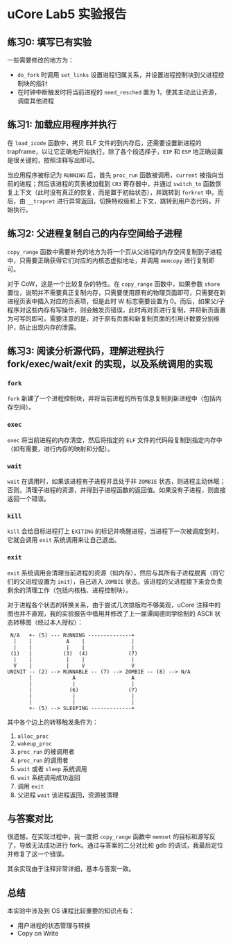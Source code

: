 # uCore Lab5 实验报告

## 练习0: 填写已有实验

一些需要修改的地方为：

* `do_fork` 时调用 `set_links` 设置进程归属关系，并设置进程控制块到父进程控制块的指针
* 在时钟中断触发时将当前进程的 `need_resched` 置为 1，使其主动出让资源，调度其他进程

## 练习1: 加载应用程序并执行

在 `load_icode` 函数中，拷贝 ELF 文件的到内存后，还需要设置新进程的 trapframe，以让它正确地开始执行。除了各个段选择子，`EIP` 和 `ESP` 地正确设置是很关键的，按照注释写出即可。

当应用程序被标记为 `RUNNING` 后，首先 `proc_run` 函数被调用，`current` 被指向当前的进程；然后该进程的页表被加载到 `CR3` 寄存器中，并通过 `switch_to` 函数恢复上下文（此时没有真正的恢复，而是置于初始状态），并跳转到 `forkret` 中。而后，由 `__trapret` 进行异常返回，切换特权级和上下文，跳转到用户态代码，开始执行。

## 练习2: 父进程复制自己的内存空间给子进程

`copy_range` 函数中需要补充的地方为将一个页从父进程的内存空间复制到子进程中，只需要正确获得它们对应的内核态虚拟地址，并调用 `memcopy` 进行复制即可。

对于 CoW，这是一个比较复杂的特性。在 `copy_range` 函数中，如果参数 `share` 置位，说明并不需要真正复制内存，只需要使用原有的物理页面即可，只需要在新进程页表中插入对应的页表项，但是此时 W 标志需要设置为 0。而后，如果父/子程序对这些内存有写操作，则会触发页错误，此时再对页进行复制，并将新页面置为可写的即可。需要注意的是，对于原有页面和新复制页面的引用计数要分别维护，防止出现内存的泄露。

## 练习3: 阅读分析源代码，理解进程执行 fork/exec/wait/exit 的实现，以及系统调用的实现

### `fork`

`fork` 新建了一个进程控制块，并将当前进程的所有信息复制到新进程中（包括内存空间）。

### `exec`

`exec` 将当前进程的内存清空，然后将指定的 `ELF` 文件的代码段复制到指定内存中（如有需要，进行内存的映射和分配）。

### `wait`

`wait` 在调用时，如果该进程有子进程并且处于非 `ZOMBIE` 状态，则进程主动休眠；否则，清理子进程的资源，并得到子进程函数的返回值。如果没有子进程，则直接返回一个错误。

### `kill`

`kill` 会给目标进程打上 `EXITING` 的标记并唤醒进程，当进程下一次被调度到时，它就会调用 `exit` 系统调用来让自己退出。

### `exit`

`exit` 系统调用会清理当前进程的资源（如内存），然后与其所有子进程脱离（将它们的父进程设置为 `init`），自己进入 `ZOMBIE` 状态。该进程的父进程接下来会负责剩余的清理工作（包括内核栈、进程控制块）。

对于进程各个状态的转换关系，由于尝试几次排版均不够美观，uCore 注释中的图也并不直观，我的实验报告中借用并修改了上一届谭闻德同学绘制的 ASCII 状态转移图（经过本人授权）：

```text
 N/A   +- (5) --- RUNNING --------------+
  |    |           A    |               |
  |    |           |    |               |
 (1)   |          (3)  (4)             (7)
  |    |           |    |               |
  V    |           |    V               V
UNINIT -- (2) --> RUNNABLE -- (7) --> ZOMBIE -- (8) --> N/A
       |             A                  A
       |             |                  |
       |            (6)                (7)
       |             |                  |
       |             |                  |
       +- (5) --> SLEEPING -------------+
```

其中各个边上的转移触发条件为：

1. `alloc_proc`
2. `wakeup_proc`
3. `proc_run` 的被调用者
4. `proc_run` 的调用者
5. `wait` 或者 `sleep` 系统调用
6. `wait` 系统调用成功返回
7. 调用 `exit`
8. 父进程 `wait` 该进程返回，资源被清理

## 与答案对比

很遗憾，在实现过程中，我一度把 `copy_range` 函数中 `memset` 的目标和源写反了，导致无法成功进行 fork。通过与答案的二分对比和 gdb 的调试，我最后定位并修复了这一个错误。

其余实现由于注释非常详细，基本与答案一致。

## 总结

本实验中涉及到 OS 课程比较重要的知识点有：

* 用户进程的状态管理与转换
* Copy on Write